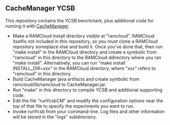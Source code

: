 ## CacheManager YCSB
This repository contains the YCSB benchmark, plus additional code for running it with [CacheManager](https://github.com/jigarkb/CacheManager).

* Make a RAMCloud install directory visible at "ramcloud". RAMCloud itselfis not included in this repository, so you must clone a RAMCloud repository someplace else and build it. Once you've done that, then run "make install" in the RAMCloud directory and create a symbolic from "ramcloud" in this directory to the RAMCloud ddirectory where you ran "make install". Alternatively, you can run "make install INSTALL_DIR=xxx" in the RAMCloud directory, where "xxx" refers to "ramcloud" in this directory.
* Build CacheManager java artifacts and create symbolic from ramcloud/lib/ramcloud to CacheManager.jar.
* Run "make" in this directory to compile YCSB and additional supporting code.
* Edit the file "runYcsbCM" and modify the configuration options near the top of that file to specify the experiments you want to run. 
* Invoke runYcsb from your command-line. Log files and other information
  will be stored in the "logs" subdirectory.
